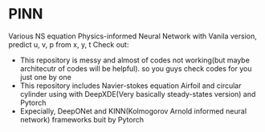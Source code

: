 # PINN
Various NS equation Physics-informed Neural Network with Vanila version, predict u, v, p from x, y, t
Check out:
* This repository is  messy and almost of codes not working(but maybe architecutr of codes will be helpful). so you guys check codes for you just one by one
* This repository includes Navier-stokes equation Airfoil and circular cylinder using with DeepXDE(Very basically steady-states version) and Pytorch
* Expecially, DeepONet and KINN(Kolmogorov Arnold informed neural network) frameworks buit by Pytorch  
